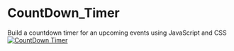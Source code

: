 # CountDown_Timer
Build a countdown timer for an upcoming events using JavaScript and CSS
[![CountDown Timer](https://example.com/thumbnail-image.png)](https://github.com/ANTRUMEYE/CountDown_Timer/blob/main/Untitled%20video%20-%20Made%20with%20Clipchamp%20(1).mp4)

